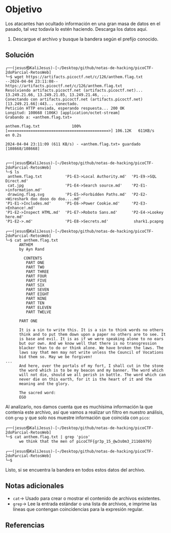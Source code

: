 # Objetivo

Los atacantes han ocultado información en una gran masa de datos en el pasado, tal vez todavía lo estén haciendo.
Descarga los datos aquí.
1. Descargue el archivo y busque la bandera según el prefijo conocido.
## Solución

```
┌──(jesus㉿KaliJesus)-[~/Desktop/github/notas-de-hacking/picoCTF-2doParcial-RetosWeb]
└─$ wget https://artifacts.picoctf.net/c/126/anthem.flag.txt 
--2024-04-04 23:11:08--  https://artifacts.picoctf.net/c/126/anthem.flag.txt
Resolviendo artifacts.picoctf.net (artifacts.picoctf.net)... 13.249.21.66, 13.249.21.85, 13.249.21.46, ...
Conectando con artifacts.picoctf.net (artifacts.picoctf.net)[13.249.21.66]:443... conectado.
Petición HTTP enviada, esperando respuesta... 200 OK
Longitud: 108668 (106K) [application/octet-stream]
Grabando a: «anthem.flag.txt»

anthem.flag.txt              100%[============================================>] 106.12K   611KB/s    en 0.2s    

2024-04-04 23:11:09 (611 KB/s) - «anthem.flag.txt» guardado [108668/108668]

                                                                                                                  
┌──(jesus㉿KaliJesus)-[~/Desktop/github/notas-de-hacking/picoCTF-2doParcial-RetosWeb]
└─$ ls
 anthem.flag.txt          'P1-E3->Local Authority.md'  'P1-E9->SQL Direct.md'
 cat.jpg                  'P1-E4->Search source.md'    'P2-E1->information.md'
 drawing.flag.svg         'P1-E5->Forbidden Paths.md'  'P2-E2->Wireshark doo dooo do doo....md'
'P1-E1->Includes.md'      'P1-E6->Power Cookie.md'     'P2-E3->Enhance!.md'
'P1-E2->Inspect HTML.md'  'P1-E7->Roboto Sans.md'      'P2-E4->Lookey here.md'
'P1-E2->.md'              'P1-E8->Secrets.md'           shark1.pcapng
                                                                                                                  
┌──(jesus㉿KaliJesus)-[~/Desktop/github/notas-de-hacking/picoCTF-2doParcial-RetosWeb]
└─$ cat anthem.flag.txt                                                
      ANTHEM
      by Ayn Rand

        CONTENTS
         PART ONE
         PART TWO
         PART THREE
         PART FOUR
         PART FIVE
         PART SIX
         PART SEVEN
         PART EIGHT
         PART NINE
         PART TEN
         PART ELEVEN
         PART TWELVE

      PART ONE

      It is a sin to write this. It is a sin to think words no others
      think and to put them down upon a paper no others are to see. It
      is base and evil. It is as if we were speaking alone to no ears
      but our own. And we know well that there is no transgression
      blacker than to do or think alone. We have broken the laws. The
      laws say that men may not write unless the Council of Vocations
      bid them so. May we be forgiven!
...
      And here, over the portals of my fort, I shall cut in the stone
      the word which is to be my beacon and my banner. The word which
      will not die, should we all perish in battle. The word which can
      never die on this earth, for it is the heart of it and the
      meaning and the glory.

      The sacred word:
      EGO
```

Al analizarlo, nos damos cuenta que es muchísima información la que contenía este archivo, así que vamos a realizar un filtro en nuestro análisis, con `grep` y que solo nos muestre información que coincida con `pico`:

```
┌──(jesus㉿KaliJesus)-[~/Desktop/github/notas-de-hacking/picoCTF-2doParcial-RetosWeb]
└─$ cat anthem.flag.txt | grep 'pico'
      we think that the men of picoCTF{gr3p_15_@w3s0m3_2116b979}
    
┌──(jesus㉿KaliJesus)-[~/Desktop/github/notas-de-hacking/picoCTF-2doParcial-RetosWeb]
└─$ 
```
Listo, si se encuentra la bandera en todos estos datos del archivo.
## Notas adicionales

- `cat`-> Usado para crear o mostrar el contenido de archivos existentes.
- `grep`-> Lee la entrada estándar o una lista de archivos, e imprime las líneas que contengan coincidencias para la expresión regular.
## Referencias

